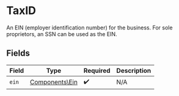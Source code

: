 # TaxID

An EIN (employer identification number) for the business. For sole proprietors, an SSN can be used as the EIN.


## Fields

| Field                                            | Type                                             | Required                                         | Description                                      |
| ------------------------------------------------ | ------------------------------------------------ | ------------------------------------------------ | ------------------------------------------------ |
| `ein`                                            | [Components\Ein](../../Models/Components/Ein.md) | :heavy_check_mark:                               | N/A                                              |